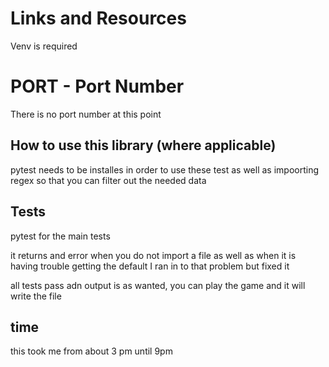 # Links and Resources
Venv is required

# PORT - Port Number
There is no port number at this point
## How to use this library (where applicable)
pytest needs to be installes in order to use these test as well as impoorting regex so that you can filter out the needed data

## Tests
pytest for the main tests

it returns and error when you do not import a file as well as when it is having trouble getting the default I ran in to that problem but fixed it 

all tests pass adn output is as wanted, you can play the game and it will write the file

## time 

this took me from about 3 pm until 9pm